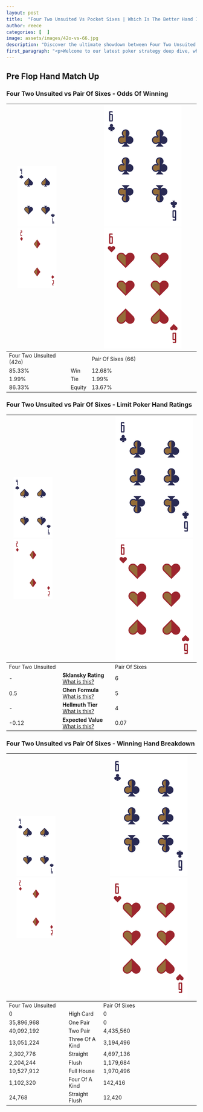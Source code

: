 ```yaml
---
layout: post
title:  "Four Two Unsuited Vs Pocket Sixes | Which Is The Better Hand In Poker? A Complete Guide"
author: reece
categories: [  ]
image: assets/images/42o-vs-66.jpg
description: "Discover the ultimate showdown between Four Two Unsuited and Pair Of Sixes in poker! Uncover the odds, strategies, and scenarios where one hand triumphs over the other. Get ready to up your poker game with this thrilling analysis."
first_paragraph: "<p>Welcome to our latest poker strategy deep dive, where we're pitting two distinct hands against each other in a high-stakes showdown: Four Two Unsuited vs Pair Of Sixes.</p><p>In the dynamic world of poker, every decision counts, and knowing which hand holds the upper hand is key to your success at the table.</p><p>In this article, we'll dissect these two hands, explore the scenarios where one dominates the other, and equip you with the knowledge to make strategic choices that can tip the odds in your favor.</p><p>Get ready to unravel the intriguing dynamics of these poker hands and elevate your game to new heights.</p>"
---
```




[comment]: # (sp0)

## Pre Flop Hand Match Up

<div class="table hand-ratings" markdown="1"> 



### Four Two Unsuited vs Pair Of Sixes - Odds Of Winning


    
| ![image info](assets/images/hand1/4.png) ![image info](assets/images/hand1/2o.png) |  | ![image info](assets/images/hand2/6.png) ![image info](assets/images/hand2/6o.png) |
| -------- | -------- | -------- |
| Four Two Unsuited (42o) |  | Pair Of Sixes (66) |
| 85.33% | Win | 12.68% |
| 1.99% | Tie | 1.99% |
| 86.33% | Equity | 13.67% |




[comment]: # (sp1)



### Four Two Unsuited vs Pair Of Sixes - Limit Poker Hand Ratings


    
| ![image info](assets/images/hand1/4.png) ![image info](assets/images/hand1/2o.png) |  | ![image info](assets/images/hand2/6.png) ![image info](assets/images/hand2/6o.png) |
| -------- | -------- | -------- |
| Four Two Unsuited |  | Pair Of Sixes |
| - | **Sklansky Rating** [What is this?](/sklansky-rating-explained) | 6 |
| 0.5 | **Chen Formula** [What is this?](/chen-formula-explained) | 5 |
| - | **Hellmuth Tier** [What is this?](/Hellmuth-tier-explained) | 4 |
| -0.12 | **Expected Value** [What is this?](/expected-value-explained) | 0.07 |




[comment]: # (sp2)



### Four Two Unsuited vs Pair Of Sixes - Winning Hand Breakdown


    
| ![image info](assets/images/hand1/4.png) ![image info](assets/images/hand1/2o.png) |  | ![image info](assets/images/hand2/6.png) ![image info](assets/images/hand2/6o.png) |
| -------- | -------- | -------- |
| Four Two Unsuited |  | Pair Of Sixes |
| 0 | High Card | 0 |
| 35,896,968 | One Pair | 0 |
| 40,092,192 | Two Pair | 4,435,560 |
| 13,051,224 | Three Of A Kind | 3,194,496 |
| 2,302,776 | Straight | 4,697,136 |
| 2,204,244 | Flush | 1,179,684 |
| 10,527,912 | Full House | 1,970,496 |
| 1,102,320 | Four Of A Kind | 142,416 |
| 24,768 | Straight Flush | 12,420 |




[comment]: # (sp3)



</div>

[comment]: # (sp4)



[comment]: # (sp5)

